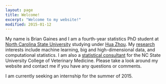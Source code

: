 ```yaml
---
layout: page
title: Welcome!
excerpt: "Welcome to my website!"
modified: 2015-01-12
---
```


My name is Brian Gaines and I am a fourth-year statistics PhD student at [North Carolina State University](http://www.ncsu.edu) studying under [Hua Zhou](http://hua-zhou.github.io/).  My [research](http://brgaines.github.io/research/) interests include machine learning, big and high-dimensional data, and computational statistics.  I am also a [statistical consultant](http://brgaines.github.io/consulting/) for the NC State University College of Veterinary Medicine.  Please take a look around my website and contact me if you have any questions or comments.

I am currently seeking an internship for the summer of 2015. 
